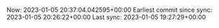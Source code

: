 Now: 2023-01-05 20:37:04.042595+00:00 Earliest commit since sync: 2023-01-05 20:26:22+00:00 Last sync: 2023-01-05 19:27:29+00:00
